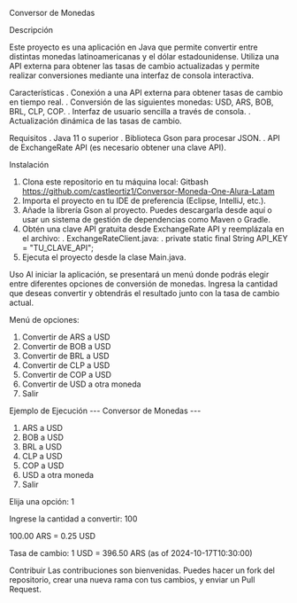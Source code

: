 Conversor de Monedas

Descripción

Este proyecto es una aplicación en Java que permite convertir entre distintas monedas latinoamericanas y el dólar estadounidense. 
Utiliza una API externa para obtener las tasas de cambio actualizadas y permite realizar conversiones mediante una interfaz de consola interactiva.

Características
. Conexión a una API externa para obtener tasas de cambio en tiempo real.
. Conversión de las siguientes monedas: USD, ARS, BOB, BRL, CLP, COP.
. Interfaz de usuario sencilla a través de consola.
. Actualización dinámica de las tasas de cambio.

Requisitos
. Java 11 o superior
. Biblioteca Gson para procesar JSON.
. API de ExchangeRate API (es necesario obtener una clave API).

Instalación
1. Clona este repositorio en tu máquina local:
Gitbash
https://github.com/castleortiz1/Conversor-Moneda-One-Alura-Latam
2. Importa el proyecto en tu IDE de preferencia (Eclipse, IntelliJ, etc.).
3. Añade la librería Gson al proyecto. Puedes descargarla desde aquí o usar un sistema de gestión de dependencias como Maven o Gradle.
4. Obtén una clave API gratuita desde ExchangeRate API y reemplázala en el archivo:
   . ExchangeRateClient.java:
       . private static final String API_KEY = "TU_CLAVE_API";
6. Ejecuta el proyecto desde la clase Main.java.

Uso
Al iniciar la aplicación, se presentará un menú donde podrás elegir entre diferentes opciones de conversión de monedas.
Ingresa la cantidad que deseas convertir y obtendrás el resultado junto con la tasa de cambio actual.

Menú de opciones:
1. Convertir de ARS a USD
2. Convertir de BOB a USD
3. Convertir de BRL a USD
4. Convertir de CLP a USD
5. Convertir de COP a USD
6. Convertir de USD a otra moneda
7. Salir

Ejemplo de Ejecución
--- Conversor de Monedas ---
1. ARS a USD
2. BOB a USD
3. BRL a USD
4. CLP a USD
5. COP a USD
6. USD a otra moneda
7. Salir
   
Elija una opción: 1

Ingrese la cantidad a convertir: 100

100.00 ARS = 0.25 USD

Tasa de cambio: 1 USD = 396.50 ARS (as of 2024-10-17T10:30:00)

Contribuir
Las contribuciones son bienvenidas. Puedes hacer un fork del repositorio, 
crear una nueva rama con tus cambios, y enviar un Pull Request.
